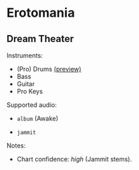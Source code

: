 # Erotomania

## Dream Theater

Instruments:

  * (Pro) Drums [(preview)](http://pages.cs.wisc.edu/~tolly/customs/?title=erotomania&artist=dream-theater)
  * Bass
  * Guitar
  * Pro Keys

Supported audio:

  * `album` (Awake)

  * `jammit`

Notes:

  * Chart confidence: *high* (Jammit stems).

